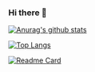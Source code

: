 ### Hi there 👋

<!--
**vfdxvffd/vfdxvffd** is a ✨ _special_ ✨ repository because its `README.md` (this file) appears on your GitHub profile.

Here are some ideas to get you started:

- 🔭 I’m currently working on ...
- 🌱 I’m currently learning ...
- 👯 I’m looking to collaborate on ...
- 🤔 I’m looking for help with ...
- 💬 Ask me about ...
- 📫 How to reach me: ...  
- 😄 Pronouns: ...

⚡ Fun fact: ...
-->
[![Anurag's github stats](https://github-readme-stats.vercel.app/api?username=vfdxvffd&show_icons=true&theme=buefy&count_private=true&repo=github-readme-stats)](https://github.com/vfdxvffd)

[![Top Langs](https://github-readme-stats.vercel.app/api/top-langs/?username=vfdxvffd)](https://github.com/vfdxvffd )

[![Readme Card](https://github-readme-stats.vercel.app/api/pin/?username=vfdxvffd&repo=Summer)](https://github.com/vfdxvffd/Summer)

